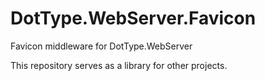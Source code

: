 # DotType.WebServer.Favicon
Favicon middleware for DotType.WebServer

This repository serves as a library for other projects.